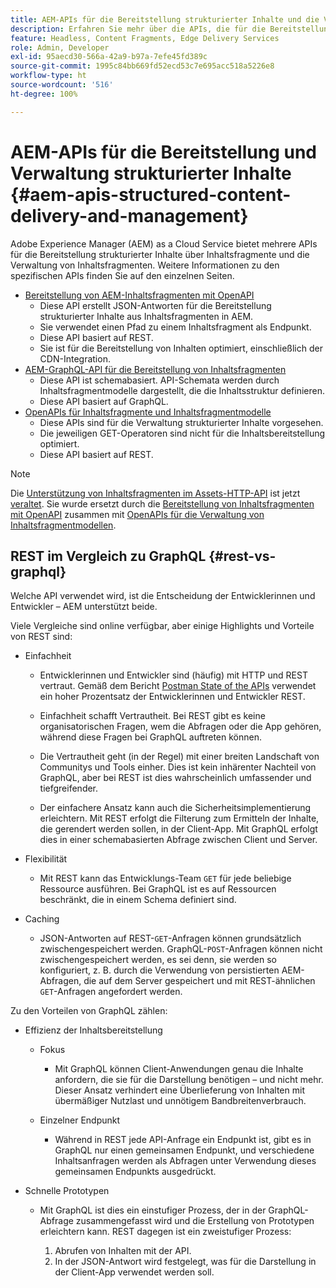 ```yaml
---
title: AEM-APIs für die Bereitstellung strukturierter Inhalte und die Verwaltung von Inhaltsfragmenten
description: Erfahren Sie mehr über die APIs, die für die Bereitstellung strukturierter Inhalte und die Verwaltung von Inhaltsfragmenten verfügbar sind.
feature: Headless, Content Fragments, Edge Delivery Services
role: Admin, Developer
exl-id: 95aecd30-566a-42a9-b97a-7efe45fd389c
source-git-commit: 1995c84bb669fd52ecd53c7e695acc518a5226e8
workflow-type: ht
source-wordcount: '516'
ht-degree: 100%

---
```



# AEM-APIs für die Bereitstellung und Verwaltung strukturierter Inhalte {#aem-apis-structured-content-delivery-and-management}

Adobe Experience Manager (AEM) as a Cloud Service bietet mehrere APIs für die Bereitstellung strukturierter Inhalte über Inhaltsfragmente und die Verwaltung von Inhaltsfragmenten. Weitere Informationen zu den spezifischen APIs finden Sie auf den einzelnen Seiten.

* [Bereitstellung von AEM-Inhaltsfragmenten mit OpenAPI](/help/headless/aem-content-fragment-delivery-with-openapi.md)
   * Diese API erstellt JSON-Antworten für die Bereitstellung strukturierter Inhalte aus Inhaltsfragmenten in AEM.
   * Sie verwendet einen Pfad zu einem Inhaltsfragment als Endpunkt.
   * Diese API basiert auf REST.
   * Sie ist für die Bereitstellung von Inhalten optimiert, einschließlich der CDN-Integration.
* [AEM-GraphQL-API für die Bereitstellung von Inhaltsfragmenten](/help/headless/graphql-api/content-fragments.md)
   * Diese API ist schemabasiert. API-Schemata werden durch Inhaltsfragmentmodelle dargestellt, die die Inhaltsstruktur definieren.
   * Diese API basiert auf GraphQL.
* [OpenAPIs für Inhaltsfragmente und Inhaltsfragmentmodelle](/help/headless/content-fragment-openapis.md)
   * Diese APIs sind für die Verwaltung strukturierter Inhalte vorgesehen.
   * Die jeweiligen GET-Operatoren sind nicht für die Inhaltsbereitstellung optimiert.
   * Diese API basiert auf REST.

>[!NOTE]
>
>Die [Unterstützung von Inhaltsfragmenten im Assets-HTTP-API](/help/assets/content-fragments/assets-api-content-fragments.md) ist jetzt [veraltet](/help/release-notes/deprecated-removed-features.md). Sie wurde ersetzt durch die [Bereitstellung von Inhaltsfragmenten mit OpenAPI](/help/headless/aem-content-fragment-delivery-with-openapi.md) zusammen mit [OpenAPIs für die Verwaltung von Inhaltsfragmentmodellen](/help/headless/content-fragment-openapis.md).

## REST im Vergleich zu GraphQL {#rest-vs-graphql}

Welche API verwendet wird, ist die Entscheidung der Entwicklerinnen und Entwickler – AEM unterstützt beide.

Viele Vergleiche sind online verfügbar, aber einige Highlights und Vorteile von REST sind:

* Einfachheit

   * Entwicklerinnen und Entwickler sind (häufig) mit HTTP und REST vertraut. Gemäß dem Bericht [Postman State of the APIs](https://www.postman.com/state-of-api/) verwendet ein hoher Prozentsatz der Entwicklerinnen und Entwickler REST.

   * Einfachheit schafft Vertrautheit. Bei REST gibt es keine organisatorischen Fragen, wem die Abfragen oder die App gehören, während diese Fragen bei GraphQL auftreten können.

   * Die Vertrautheit geht (in der Regel) mit einer breiten Landschaft von Communitys und Tools einher. Dies ist kein inhärenter Nachteil von GraphQL, aber bei REST ist dies wahrscheinlich umfassender und tiefgreifender.

   * Der einfachere Ansatz kann auch die Sicherheitsimplementierung erleichtern. Mit REST erfolgt die Filterung zum Ermitteln der Inhalte, die gerendert werden sollen, in der Client-App. Mit GraphQL erfolgt dies in einer schemabasierten Abfrage zwischen Client und Server.

* Flexibilität

   * Mit REST kann das Entwicklungs-Team `GET` für jede beliebige Ressource ausführen. Bei GraphQL ist es auf Ressourcen beschränkt, die in einem Schema definiert sind.

* Caching

   * JSON-Antworten auf REST-`GET`-Anfragen können grundsätzlich zwischengespeichert werden. GraphQL-`POST`-Anfragen können nicht zwischengespeichert werden, es sei denn, sie werden so konfiguriert, z. B. durch die Verwendung von persistierten AEM-Abfragen, die auf dem Server gespeichert und mit REST-ähnlichen `GET`-Anfragen angefordert werden.

Zu den Vorteilen von GraphQL zählen:

* Effizienz der Inhaltsbereitstellung

   * Fokus

      * Mit GraphQL können Client-Anwendungen genau die Inhalte anfordern, die sie für die Darstellung benötigen – und nicht mehr. Dieser Ansatz verhindert eine Überlieferung von Inhalten mit übermäßiger Nutzlast und unnötigem Bandbreitenverbrauch.

   * Einzelner Endpunkt

      * Während in REST jede API-Anfrage ein Endpunkt ist, gibt es in GraphQL nur einen gemeinsamen Endpunkt, und verschiedene Inhaltsanfragen werden als Abfragen unter Verwendung dieses gemeinsamen Endpunkts ausgedrückt.

* Schnelle Prototypen

   * Mit GraphQL ist dies ein einstufiger Prozess, der in der GraphQL-Abfrage zusammengefasst wird und die Erstellung von Prototypen erleichtern kann. REST dagegen ist ein zweistufiger Prozess:

      1. Abrufen von Inhalten mit der API.
      2. In der JSON-Antwort wird festgelegt, was für die Darstellung in der Client-App verwendet werden soll.
